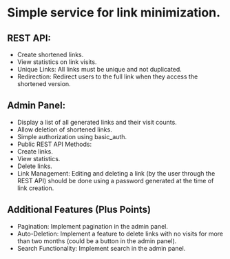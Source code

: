# Simple service for link minimization.
## REST API:
* Create shortened links.
* View statistics on link visits.
* Unique Links: All links must be unique and not duplicated.
* Redirection: Redirect users to the full link when they access the shortened version.
## Admin Panel:
* Display a list of all generated links and their visit counts.
* Allow deletion of shortened links.
* Simple authorization using basic_auth.
* Public REST API Methods:
* Create links.
* View statistics.
* Delete links.
* Link Management: Editing and deleting a link (by the user through the REST API) should be done using a password generated at the time of link creation.
## Additional Features (Plus Points)
* Pagination: Implement pagination in the admin panel.
* Auto-Deletion: Implement a feature to delete links with no visits for more than two months (could be a button in the admin panel).
* Search Functionality: Implement search in the admin panel.
